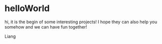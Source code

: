 # helloWorld

hi, it is the begin of some interesting projects! I hope they can also help you somehow and we can have fun together!

Liang
